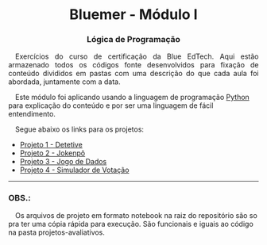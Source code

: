 <h1 align="center"> Bluemer - Módulo I </h1>
<h3 align="center"> Lógica de Programação </h3>

<p align="justify">
&emsp;Exercícios do curso de certificação da Blue EdTech. Aqui estão armazenado todos os códigos fonte desenvolvidos para fixação de conteúdo divididos em pastas com uma descrição do que cada aula foi abordada, juntamente com a data.

&emsp;Este módulo foi aplicando usando a linguagem de programação <a href="https://www.python.org/" title="Site Python">Python</a> para explicação do conteúdo e por ser uma linguagem de fácil entendimento.

&emsp;Segue abaixo os links para os projetos:
 - <a href="./projetos-avaliativos/projeto1.py">Projeto 1 - Detetive</a>
 - <a href="./projetos-avaliativos/projeto2.py">Projeto 2 - Jokenpô</a>
 - <a href="./projetos-avaliativos/projeto3.py">Projeto 3 - Jogo de Dados</a>
 - <a href="./projetos-avaliativos/projeto4.py">Projeto 4 - Simulador de Votação</a>


---
### OBS.:
&emsp;Os arquivos de projeto em formato notebook na raiz do repositório são so pra ter uma cópia rápida para execução. São funcionais e iguais ao código na pasta projetos-avaliativos.

</p>
